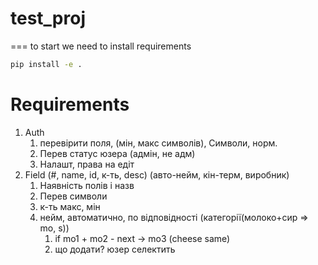 # test_proj
===
to start we need to install requirements
```bash
pip install -e .
```


# Requirements
1. Auth 
   1. перевірити поля, (мін, макс символів), Символи, норм.
   2. Перев статус юзера (адмін, не адм)
   3. Налашт, права на едіт
2. Field (#, name, id, к-ть, desc)   (авто-нейм, кін-терм, виробник)
   1. Наявність полів і назв
   2. Перев символи
   3. к-ть макс, мін
   4. нейм, автоматично, по відповідності (категорії(молоко+сир => mo, s))
      1. if mo1 + mo2 - next -> mo3 (cheese same)
      2. що додати? юзер селектить
